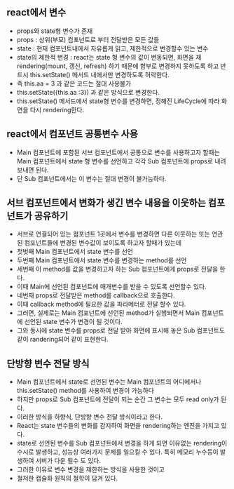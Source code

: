 ## react에서 변수

- props와 state형 변수가 존재
- props : 상위(부모) 컴포넌트로 부터 전달받은 모든 값들
- state : 현재 컴포넌트내에서 자유롭게 읽고, 제한적으로 변경할수 있는 변수
- state의 제한적 변경 : react는 state 형 변수의 값이 변동되면, 화면을 재 rendering(mount, 갱신, refresh) 하기 때문에 함부로 변경하지 못하도록 하고 반드시 this.setState() 메서드 내에서만 변경하도록 허락한다.
- 즉 this.aa = 3 과 같은 코드는 절대 사용불가
- this.setState({this.aa :3}) 과 같은 방식으로 변경한다.
- this.setState() 메서드에서 state형 변수를 변경하면, 정해진 LifeCycle에 따라 화면을 다시 rendering한다.

## react에서 컴포넌트 공통변수 사용

- Main 컴포넌트에 포함된 서브 컴포넌트에서 공통으로 변수를 사용하고자 할때는 Main 컴포넌트에서 state 형 변수를 선언하고 각각 Sub 컴포넌트에 props로 내려보내면 된다.
- 단 Sub 컴포넌트에서는 이 변수는 절대 변경이 불가능하다.

## 서브 컴포넌트에서 변화가 생긴 변수 내용을 이웃하는 컴포넌트가 공유하기

- 서브로 연결되어 있는 컴포넌트 1곳에서 변수를 변경하면 다른 이웃하는 또는 연관된 컴포넌트들에 변경된 변수값이 보이도록 하고자 할때가 있는데
- 첫벗째 Main 컴포넌트에서 state 변수를 선언
- 두번째 Main 컴포넌트에서 state 변수를 변경하는 method를 선언
- 세번째 이 method를 값을 변경하고자 하는 Sub 컴포넌트에게 props로 전달을 한다.
- 이때 Main에 선언된 컴포넌트에 매개변수를 받을 수 있도록 선언할수 있다.
- 네번재 props로 전달받은 method를 callback으로 호출한다.
- 이때 callback method에 필요한 값을 파라메터로 전달 할수 있다.
- 그러면, 실제로는 Main 컴포넌트에 선언된 method가 실행되면서 Main 컴포넌트에 선언된 state 변수가 변경이 될 것이다.
- 그와 동시에 state 변수를 props로 전달 받아 화면에 표시해 놓은 Sub 컴포넌트도 같이 randering되어 같이 표현한다.

## 단방향 변수 전달 방식

- Main 컴포넌트에서 state로 선언된 변수는 Main 컴포넌트의 어디에서나 this.setState() method를 사용하여 변경이 가능하다
- 하지만 props로 Sub 컴포넌트에 전달이 되는 순간 그 변수는 모두 read only가 된다.
- 이러한 방식을 하향식, 단방향 변수 전달 방식이라고 한다.
- React는 state 변수들의 변화를 감지하여 화면을 rendering하는 엔진을 가지고 있다.
- state로 선언된 변수를 Sub 컴포넌트에서 변경을 하게 되면 이유없는 rendering이 수시로 발생하고, 성능상 여러가지 문제를 일으킬 수 있다. 특히 메모리 누수등이 발생하여 서버가 다운 될수 도 있다.
- 그러한 이유로 변수 변경을 제한하는 방식을 사용한 것이고
- 철저한 캡슐화 원칙의 철학이 담겨 있다.
